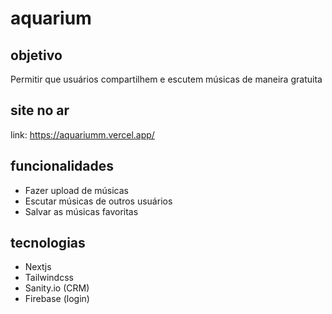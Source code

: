 # aquarium

## objetivo

Permitir que usuários compartilhem e escutem músicas de maneira gratuita

## site no ar

link: https://aquariumm.vercel.app/

## funcionalidades

- Fazer upload de músicas
- Escutar músicas de outros usuários
- Salvar as músicas favoritas

## tecnologias

- Nextjs
- Tailwindcss
- Sanity.io (CRM)
- Firebase (login)
